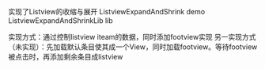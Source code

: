 实现了Listview的收缩与展开
ListviewExpandAndShrink demo
ListviewExpandAndShrinkLib lib

实现方式：通过控制listview iteam的数据，同时添加footview实现
另一实现方式（未实现）：先加载默认条目使其成一个View，同时加载footview。等待footview被点击时，再添加剩余条目成listview